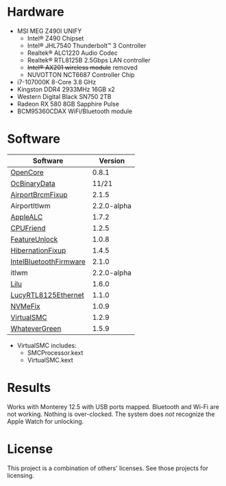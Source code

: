 # Hardware
* MSI MEG Z490I UNIFY
  * Intel® Z490 Chipset
  * Intel® JHL7540 Thunderbolt™ 3 Controller
  * Realtek® ALC1220 Audio Codec
  * Realtek® RTL8125B 2.5Gbps LAN controller
  * ~~Intel® AX201 wireless module~~ removed
  * NUVOTTON NCT6687 Controller Chip
* i7-107000K 8-Core 3.8 GHz
* Kingston DDR4 2933MHz 16GB x2
* Western Digital Black SN750 2TB
* Radeon RX 580 8GB Sapphire Pulse
* BCM95360CDAX WiFi/Bluetooth module

# Software
Software | Version
-------- | -------
[OpenCore](https://github.com/acidanthera/OpenCorePkg) | 0.8.1
[OcBinaryData](https://github.com/acidanthera/OcBinaryData) | 11/21
[AirportBrcmFixup](https://github.com/acidanthera/AirportBrcmFixup) | 2.1.5
AirportItlwm | 2.2.0-alpha
[AppleALC](https://github.com/acidanthera/AppleALC) | 1.7.2
[CPUFriend](https://github.com/acidanthera/CPUFriend) | 1.2.5
[FeatureUnlock](https://github.com/acidanthera/FeatureUnlock) | 1.0.8
[HibernationFixup](https://github.com/acidanthera/HibernationFixup) | 1.4.5
[IntelBluetoothFirmware](https://github.com/OpenIntelWireless/IntelBluetoothFirmware) | 2.1.0
itlwm | 2.2.0-alpha
[Lilu](https://github.com/acidanthera/Lilu) | 1.6.0
[LucyRTL8125Ethernet](https://github.com/Mieze/LucyRTL8125Ethernet) | 1.1.0
[NVMeFix](https://github.com/acidanthera/NVMeFix) | 1.0.9
[VirtualSMC](https://github.com/acidanthera/VirtualSMC) | 1.2.9
[WhateverGreen](https://github.com/acidanthera/WhateverGreen) | 1.5.9

* VirtualSMC includes:
  * SMCProcessor.kext
  * VirtualSMC.kext

# Results
Works with Monterey 12.5 with USB ports mapped. Bluetooth and Wi-Fi are not working. Nothing is over-clocked. The system does *not* recognize the Apple Watch for unlocking.

# License
This project is a combination of others' licenses. See those projects for licensing.
